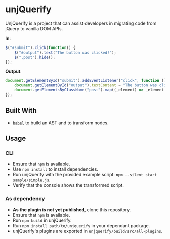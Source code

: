 # unjQuerify
UnjQuerify is a project that can assist developers in migrating code from jQuery to vanilla DOM APIs.

**In**:
```javascript
$("#submit").click(function() {
    $("#output").text("The button was clicked!");
    $(".post").hide();
});
```

**Output**:
```javascript
document.getElementById("submit").addEventListener("click", function () {
    document.getElementById("output").textContent = "The button was clicked!";
    document.getElementsByClassName("post").map((_element) => _element.style.display = "none");
});
```

## Built With
* [`babel`](https://babeljs.io/) to build an AST and to transform nodes.

## Usage

### CLI
* Ensure that `npm` is available.
* Use `npm install` to install dependencies.
* Run unjQuerify with the provided example script: `npm --silent start sample/simple.js`.
* Verify that the console shows the transformed script.

### As dependency
* **As the plugin is not yet published**, clone this repository.
* Ensure that `npm` is available.
* Run `npm build` in unjQuerify.
* Run `npm install path/to/unjquerify` in your dependant package.
* unjQuerify's plugins are exported in `unjquerify/build/src/all-plugins`.